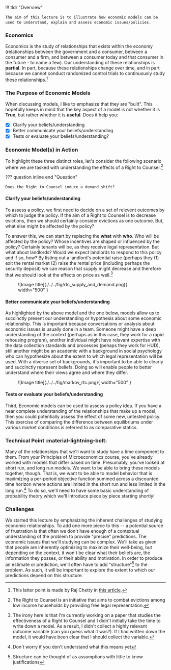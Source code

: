 !!! tldr "Overview"

    The aim of this lecture is to illustrate how economic models can be used to understand, explain and assess economic issues/policies.

### **Economics**

Economics is the study of relationships that exists within the economy (relationships between the government and a consumer, between a consumer and a firm, and between a consumer today and that consumer in the future - to name a few). Our understanding of these relationships is **partial**. In part, because these relationships change over time, and in part because we cannot conduct randomized control trials to continuously study these relationships.[^1]

### **The Purpose of Economic Models**
When discussing models, I like to emphasize that they are "built". This hopefully keeps in mind that the key aspect of a model is not whether it is **True**, but rather whether it is **useful**. Does it help you:

- [x] Clarify your beliefs/understanding
- [x] Better communicate your beliefs/understanding
- [x] Tests or evaluate your beliefs/understanding?

### **Economic Model(s) in Action**

To highlight these three distinct roles, let's consider the following scenario where we are tasked with understanding the effects of a Right to Counsel.[^2]

??? question inline end "Question"

    Does the Right to Counsel induce a demand shift?

#### Clarify your beliefs/understanding

To assess a policy, we first need to decide on a set of relevent outcomes by which to judge the policy. If the aim of a Right to Counsel is to decrease evictions, then we should certainly consider evictions as one outcome. But, what else might be affected by the policy? 

To answer this, we can start by replacing the **what** with **who**. Who will be affected by the policy? Whose incentives are shaped or influenced by the policy? Certainly tenants will be, as they receive legal representation. But what about landlords? Would we expect landlords to respond to this policy and if so, how? By listing out a landlord's potential raise (perhaps they (1) exit the rental market (2) raise the rental price (including perhaps the security deposit) we can reason that supply might decrease and therefore that we should look at the effects on price as well.[^3]

<figure markdown>
  ![Image title](./../../fig/rtc_supply_and_demand.png){ width="500" }
</figure>

#### Better communicate your beliefs/understanding
As highlighted by the above model and the one below, models allow us to succinctly present our understanding or hypothesis about some economic relationship. This is important because conversations or analysis about economic issues is usually done in a team. Someone might have a deep understanding of the context (perhaps as in this case, they work for a rapid rehousing program), another individual might have relavant expertise with the data collection standards and processes (pehaps they work for HUD), still another might be an academic with a background in social psychology who can hypothesize about the extent to which legal representation will be used. With a diverse set of backgrounds, it's important to be able to clearly and succinctly represent beliefs. Doing so will enable people to better understand where their views agree and where they differ. 

<figure markdown>
  ![Image title](./../../fig/markov_rtc.png){ width="500" }
</figure>

#### Tests or evaluate your beliefs/understanding
Third, Economic models can be used to assess a policy idea. If you have a near complete understanding of the relationships that make up a model, then you could potentially assess the effect of some new, untested policy. This exercise of comparing the difference between equilibriums under various market conditions is referred to as comparative statics. 

### **Technical Point** :material-lightning-bolt:
Many of the relationships that we'll want to study have a time component to them. From your Principles of Microeconomics course, you've already worked with models that differ based on time. Presumably, you've looked at short run, and long run models. We want to be able to bring these models together, though. That is, we want to be able to model behavior that is maximizing a per-period objective function summed across a discounted time horizon where actions are limited in the short run and less limited in the long run.[^4] To do so, we'll need to have some basic understanding of probability theory which we'll introduce piece by piece starting shortly!



### **Challenges**

We started this lecture by emphasizing the inherent challenges of studying economic relationships. To add one more piece to this -- a potential source of frustration is that often we don't have enough of a contextual understanding of the problem to provide "precise" predictions. The economic issues that we'll studying can be complex. We'll take as given that people are inherently optimizing to maximize their well-being, but depending on the context, it won't be clear what their beliefs are, the information they posses, or their ability and motivation. In order to produce an estimate or prediction, we'll often have to add "structure"[^5] to the problem. As such, it will be important to explore the extent to which our predictions depend on this structure. 


<!-- ??? question "Why?"

    If your following along with Varian's textbook, you may be wondering why I don't start with a description of the market as done in chapter 1. While the chapter is a worthwhile read, I don't like that it talks about allocation without directly talking about production and that it talks about willingness but omits ability. These terms should generally go together. The chapter ends on a somewhat bizzare note about the fact that rent control is **pareto inefficient** because it doesn't allocate appartments to people with the highest willingness to pay. In my view, this isn't the real issue with rent control (the issue with rent control is the effect is has on the supply in the long run!) and really only serves to highlight a limiation of the notion of pareto efficient. -->



[^1]: This latter point is made by Raj Chetty in [this article](https://www.nytimes.com/2013/10/21/opinion/yes-economics-is-a-science.html).

[^2]: The Right to Counsel is an initiative that aims to combat evictions among low income households by providing free legal representation.

[^3]: The irony here is that I'm currently working on a paper that studies the effectiveness of a Right to Counsel and I didn't initially take the time to write down a model. As a result, I didn't collect a highly relevant outcome variable (can you guess what it was?). If I had written down the model, it would have been clear that I should collect the variable. 

[^4]: Don't worry if you don't understand what this means yet 

[^5]: Structure can be thought of as assumptions with little to know justifications
